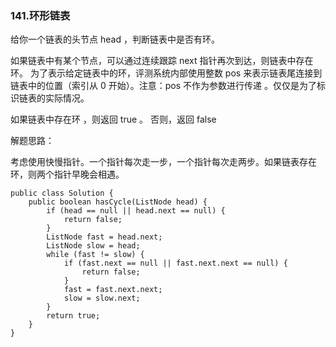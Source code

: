 ### 141.环形链表

给你一个链表的头节点 head ，判断链表中是否有环。

如果链表中有某个节点，可以通过连续跟踪 next 指针再次到达，则链表中存在环。 为了表示给定链表中的环，评测系统内部使用整数 pos 来表示链表尾连接到链表中的位置（索引从 0 开始）。注意：pos 不作为参数进行传递 。仅仅是为了标识链表的实际情况。

如果链表中存在环 ，则返回 true 。 否则，返回 false 

解题思路：

考虑使用快慢指针。一个指针每次走一步，一个指针每次走两步。如果链表存在环，则两个指针早晚会相遇。

```
public class Solution {
    public boolean hasCycle(ListNode head) {
        if (head == null || head.next == null) {
            return false;
        }
        ListNode fast = head.next;
        ListNode slow = head;
        while (fast != slow) {
            if (fast.next == null || fast.next.next == null) {
                return false;
            }
            fast = fast.next.next;
            slow = slow.next;
        }
        return true;
    }
}

```
